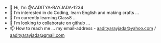 - 👋 Hi, I’m @AADITYA-RAYJADA-1234
- 👀 I’m interested in do Coding, learn English and making crafts ...
- 🌱 I’m currently learning Class8  ...
- 💞️ I’m looking to collaborate on github ...
- 📫 How to reach me ... my email-address - aadityarayjada@yahoo.com / aadityarayjada@gmail.com 

<!---
AADITYA-RAYJADA-1234/AADITYA-RAYJADA-1234 is a ✨ special ✨ repository because its `README.md` (this file) appears on your GitHub profile.
You can click the Preview link to take a look at your changes.
--->
